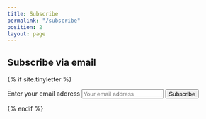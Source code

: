 ```yaml
---
title: Subscribe
permalink: "/subscribe"
position: 2
layout: page
---
```


## Subscribe via email
{% if site.tinyletter %}<section>
		<form action="https://tinyletter.com/{{ site.tinyletter }}" class="subscribe-form" method="post" target="popupwindow" onsubmit="window.open('https://tinyletter.com/{{ site.tinyletter }}', 'popupwindow', 'scrollbars=yes,width=800,height=600');return true">
            <label for="tlemail">Enter your email address</label>
            <input type="text" name="email" id="tlemail" aria-label="Enter your email address" placeholder="Your email address" />
            <input type="hidden" value="1" name="embed"/>
            <input type="submit" value="Subscribe" />
        </form>
</section>{% endif %}